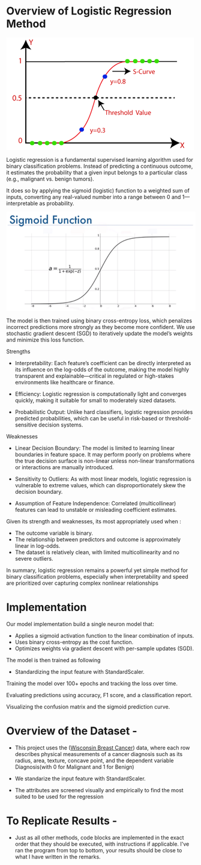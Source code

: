 # Overview of Logistic Regression Method

![Logistic Regression Overview pic 1](./logistic_regression_pic1.png)

Logistic regression is a fundamental supervised learning algorithm used for binary classification problems. Instead of predicting a continuous outcome, it estimates the probability that a given input belongs to a particular class (e.g., malignant vs. benign tumors).

It does so by applying the sigmoid (logistic) function to a weighted sum of inputs, converting any real-valued number into a range between 0 and 1—interpretable as probability.

![Logistic Regression Overview pic 1](./logistic_regression_pic2.png)


The model is then trained using binary cross-entropy loss, which penalizes incorrect predictions more strongly as they become more confident. We use stochastic gradient descent (SGD) to iteratively update the model’s weights and minimize this loss function.

Strengths
- Interpretability: Each feature’s coefficient can be directly interpreted as its influence on the log-odds of the outcome, making the model highly transparent and explainable—critical in regulated or high-stakes environments like healthcare or finance.

- Efficiency: Logistic regression is computationally light and converges quickly, making it suitable for small to moderately sized datasets.

- Probabilistic Output: Unlike hard classifiers, logistic regression provides predicted probabilities, which can be useful in risk-based or threshold-sensitive decision systems.

Weaknesses
- Linear Decision Boundary: The model is limited to learning linear boundaries in feature space. It may perform poorly on problems where the true decision surface is non-linear unless non-linear transformations or interactions are manually introduced.

- Sensitivity to Outliers: As with most linear models, logistic regression is vulnerable to extreme values, which can disproportionately skew the decision boundary.

- Assumption of Feature Independence: Correlated (multicollinear) features can lead to unstable or misleading coefficient estimates.

Given its strength and weaknesses, its most appropriately used when :
- The outcome variable is binary.
- The relationship between predictors and outcome is approximately linear in log-odds.
- The dataset is relatively clean, with limited multicollinearity and no severe outliers.

In summary, logistic regression remains a powerful yet simple method for binary classification problems, especially when interpretability and speed are prioritized over capturing complex nonlinear relationships


# Implementation

Our model implementation build a single neuron model that:

- Applies a sigmoid activation function to the linear combination of inputs.
- Uses binary cross-entropy as the cost function.
- Optimizes weights via gradient descent with per-sample updates (SGD).

The model is then trained as following

- Standardizing the input feature with StandardScaler.

Training the model over 100+ epochs and tracking the loss over time.

Evaluating predictions using accuracy, F1 score, and a classification report.

Visualizing the confusion matrix and the sigmoid prediction curve.





# Overview of the Dataset - 
- This project uses the ([Wisconsin Breast Cancer](https://www.kaggle.com/datasets/uciml/breast-cancer-wisconsin-data)) data, where each row describes physical measurements of a cancer diagnosis such as its radius, area, texture, concave point, and the dependent variable Diagnosis(with 0 for Malignant and 1 for Benign)

- We standarize the input feature with StandardScaler.

- The attributes are screened visually and empirically to find the most suited to be used for the regression


# To Replicate Results - 
- Just as all other methods, code blocks are implemented in the exact order that they should be executed, with instructions if applicable. I've ran the program from top to bottom, your results should be close to what I have written in the remarks. 
